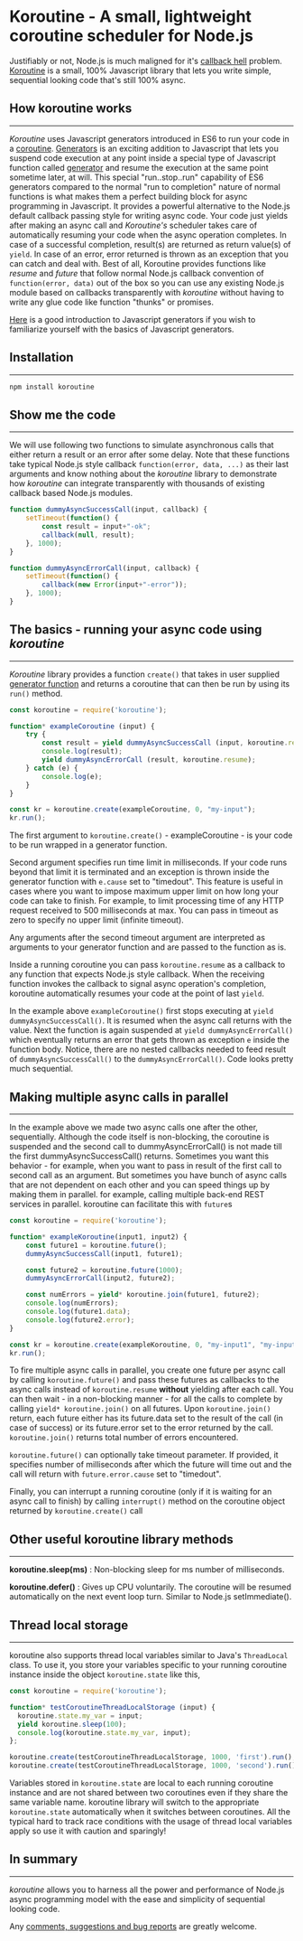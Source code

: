 # Koroutine - A small, lightweight coroutine scheduler for Node.js

Justifiably or not, Node.js is much maligned for it's [callback hell](http://callbackhell.com/) problem. [Koroutine](https://github.com/raksoras/koroutine) is a small, 100% Javascript library that lets you write simple, sequential looking code that's still 100% async. 

## How koroutine works
----------
*Koroutine* uses Javascript generators introduced in ES6 to run your code in a [coroutine](https://en.wikipedia.org/wiki/Coroutine). [Generators](https://developer.mozilla.org/en-US/docs/Web/JavaScript/Guide/Iterators_and_Generators)
is an exciting addition to Javascript that lets you suspend code execution at any point inside a special type of Javascript function called [generator](https://developer.mozilla.org/en-US/docs/Web/JavaScript/Reference/Statements/function*) and resume the execution at the same point sometime later, at will. This special "run..stop..run" capability of ES6 generators compared to the normal "run to completion" nature of normal functions is what makes them a perfect building block for async programming in Javascript. It provides a powerful alternative to the Node.js default callback passing style for writing async code. Your code just yields after making an async call and *Koroutine's* scheduler takes care of automatically resuming your code when the async operation completes. In case of a successful completion, result(s) are returned as return value(s) of `yield`. In case of an error, error returned is thrown as an exception that you can catch and deal with. Best of all, Koroutine provides functions like *resume* and *future* that follow normal Node.js callback convention of `function(error, data)` out of the box so you can use any existing Node.js module based on callbacks transparently with *koroutine* without having to write any glue code like function "thunks" or promises.

[Here](https://davidwalsh.name/es6-generators) is a good introduction to Javascript generators if you wish to familiarize yourself with the basics of Javascript generators.

## Installation  
---------
```sh
npm install koroutine
```

## Show me the code
----------
We will use following two functions to simulate asynchronous calls that either return a result or an error after some delay. Note that these functions take typical Node.js style callback `function(error, data, ...)` as their last arguments and know nothing about the *koroutine* library to demonstrate how *koroutine* can integrate transparently with thousands of existing callback based Node.js modules.

```Javascript
function dummyAsyncSuccessCall(input, callback) {
    setTimeout(function() {
        const result = input+"-ok";
        callback(null, result);
    }, 1000);
}

function dummyAsyncErrorCall(input, callback) {
    setTimeout(function() {
        callback(new Error(input+"-error"));
    }, 1000);
}
```

## The basics - running your async code using *koroutine*
----------
*Koroutine* library provides a function `create()` that takes in user supplied [generator function](https://developer.mozilla.org/en-US/docs/Web/JavaScript/Reference/Statements/function*) and returns a coroutine that can then be run by using its `run()` method.

```Javascript
const koroutine = require('koroutine');

function* exampleCoroutine (input) {
    try {
        const result = yield dummyAsyncSuccessCall (input, koroutine.resume);
        console.log(result);
        yield dummyAsyncErrorCall (result, koroutine.resume);
    } catch (e) {
        console.log(e);
    }
}

const kr = koroutine.create(exampleCoroutine, 0, "my-input");
kr.run();
```

The first argument to `koroutine.create()` - exampleCoroutine - is your code to be run wrapped in a generator function.

Second argument specifies run time limit in milliseconds. If your code runs beyond that limit it is terminated and an exception is thrown 
inside the generator function with `e.cause` set to "timedout". This feature is useful in cases where you want to impose maximum upper limit on how long your code can take to finish. For example, to limit processing time of any HTTP request received to 500 milliseconds at max. You can pass in timeout as zero to specify no upper limit (infinite timeout).

Any arguments after the second timeout argument are interpreted as arguments to your generator function and are passed to the function as is. 

Inside a running coroutine you can pass `koroutine.resume` as a callback to any function that expects Node.js style callback. When the receiving function invokes the callback  to signal async operation's completion, koroutine automatically resumes your code at the point of last `yield`.

In the example above `exampleCoroutine()` first stops executing at `yield dummyAsyncSuccessCall()`. It is resumed when the async call returns with the value. Next the function is again suspended at `yield dummyAsyncErrorCall()` which eventually returns an error that gets thrown as exception `e` inside the function body. Notice, there are no nested callbacks needed to feed result of `dummyAsyncSuccessCall()` to the `dummyAsyncErrorCall()`. Code looks pretty much sequential.

## Making multiple async calls in parallel
----------
In the example above we made two async calls one after the other, sequentially. Although the code itself is non-blocking, the coroutine is suspended and the second call to dummyAsyncErrorCall() is not made till the first dummyAsyncSuccessCall() returns. Sometimes you want this behavior - for example, when you want to pass in result of the first call to second call as an argument. But sometimes you have bunch of async calls that are not dependent on each other and you can speed things up by making them in parallel. for example, calling multiple back-end REST services in parallel. koroutine can facilitate this with `future`s

```Javascript
const koroutine = require('koroutine');

function* exampleKoroutine(input1, input2) {
    const future1 = koroutine.future();
    dummyAsyncSuccessCall(input1, future1);

    const future2 = koroutine.future(1000);
    dummyAsyncErrorCall(input2, future2);

    const numErrors = yield* koroutine.join(future1, future2);
    console.log(numErrors);
    console.log(future1.data);
    console.log(future2.error);
}

const kr = koroutine.create(exampleKoroutine, 0, "my-input1", "my-input2");
kr.run();
```

To fire multiple async calls in parallel, you create one future per async call by calling `koroutine.future()` and pass these futures as callbacks to the async calls instead of `koroutine.resume` **without** yielding after each call. You can then wait - in a non-blocking manner - for all the calls to complete by calling `yield* koroutine.join()` on all futures. Upon `koroutine.join()` return, each future either has its future.data set to the result of the call (in case of success) or its future.error set to the error returned by the call. `koroutine.join()` returns total number of errors encountered.

`koroutine.future()` can optionally take timeout parameter. If provided, it specifies number of milliseconds after which the future will time out and the call will return with `future.error.cause` set to "timedout".

Finally, you can interrupt a running coroutine (only if it is waiting for an async call to finish) by calling `interrupt()` method on the coroutine object returned by `koroutine.create()` call

## Other useful koroutine library methods
----------
**koroutine.sleep(ms)** : Non-blocking sleep for ms number of milliseconds.

**koroutine.defer()** : Gives up CPU voluntarily. The coroutine will be resumed automatically on the next event loop turn. Similar to Node.js setImmediate().

## Thread local storage
----------
koroutine also supports thread local variables similar to Java's `ThreadLocal` class. To use it, you store your variables specific to your running coroutine instance inside the object `koroutine.state` like this,

```Javascript
const koroutine = require('koroutine');

function* testCoroutineThreadLocalStorage (input) {
  koroutine.state.my_var = input;
  yield koroutine.sleep(100);
  console.log(koroutine.state.my_var, input);
};

koroutine.create(testCoroutineThreadLocalStorage, 1000, 'first').run();
koroutine.create(testCoroutineThreadLocalStorage, 1000, 'second').run();
```

Variables stored in `koroutine.state` are local to each running coroutine instance and are not shared between two coroutines even if they share the same variable name. koroutine library will switch to the appropriate `koroutine.state` automatically when it switches between coroutines. All the typical hard to track race conditions with the usage of thread local variables apply so use it with caution and sparingly! 

## In summary
------------
*koroutine* allows you to harness all the power and performance of Node.js async programming model with the ease and simplicity of sequential looking code.

Any [comments, suggestions  and bug reports](https://github.com/raksoras/koroutine/issues) are greatly welcome.


